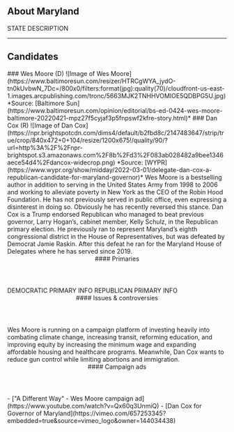 ## About Maryland
STATE DESCRIPTION

---

## Candidates

<Grid>
  <Box>
    ### Wes Moore (D)
    ![Image of Wes Moore](https://www.baltimoresun.com/resizer/HTRCgWYA_jydO-tn0kUvbwN_7Dc=/800x0/filters:format(jpg):quality(70)/cloudfront-us-east-1.images.arcpublishing.com/tronc/5663MJK2TNHHVOMIOE5QDBPG5U.jpg)
    *Source: [Baltimore Sun](https://www.baltimoresun.com/opinion/editorial/bs-ed-0424-wes-moore-baltimore-20220421-mpz27f5cyjaf3p5fnpswf2kfre-story.html)*
  </Box>
  <Box>
    ### Dan Cox (R)
    ![Image of Dan Cox](https://npr.brightspotcdn.com/dims4/default/b2fbd8c/2147483647/strip/true/crop/840x472+0+104/resize/1200x675!/quality/90/?url=http%3A%2F%2Fnpr-brightspot.s3.amazonaws.com%2F8b%2Fd3%2F083ab028482a9bee1346aece54d4%2Fdancox-widecrop.png)
    *Source: [WYPR](https://www.wypr.org/show/midday/2022-03-01/delegate-dan-cox-a-republican-candidate-for-maryland-governor)*
  </Box>

  <Box>
    Wes Moore is a bestselling author in addition to serving in the United States Army from 1998 to 2006 and working to alleviate poverty in New York as the CEO of the Robin Hood Foundation. He has not previously served in public office, even expressing a disinterest in doing so. Obviously he has recently reversed this stance.
  </Box>
  <Box>
    Dan Cox is a Trump endorsed Republican who managed to beat previous governor, Larry Hogan’s, cabinet member, Kelly Schulz, in the Republican primary election. He previously ran to represent Maryland’s eighth congressional district in the House of Representatives, but was defeated by Democrat Jamie Raskin. After this defeat he ran for the Maryland House of Delegates where he has served since 2019.
  </Box>
  <Header>
    #### Primaries
  </Header>
  <Box>
    DEMOCRATIC PRIMARY INFO
  </Box>
  <Box>
    REPUBLICAN PRIMARY INFO
  </Box>

  <Header>
    #### Issues & controversies
  </Header>

  <WideBox>
    Wes Moore is running on a campaign platform of investing heavily into combating climate change, increasing transit, reforming education, and improving equity by increasing the minimum wage and expanding affordable housing and healthcare programs. Meanwhile, Dan Cox wants to reduce gun control while limiting abortions and immigration.
  </WideBox>
  <Header>
    #### Campaign ads
  </Header>
  <Box>
    - ["A Different Way" - Wes Moore campaign ad](https://www.youtube.com/watch?v=Qx60q3UnmiQ)
  </Box>
  <Box>
    - [Dan Cox for Governor of Maryland](https://vimeo.com/657253345?embedded=true&source=vimeo_logo&owner=144034438)
  </Box>
</Grid>
